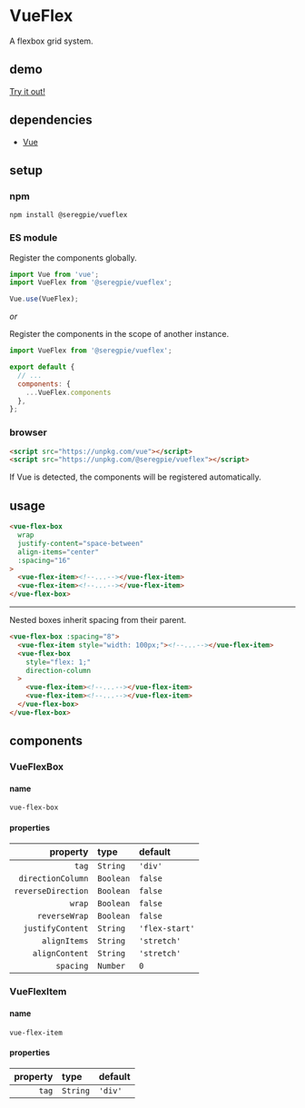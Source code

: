 # VueFlex

A flexbox grid system.

## demo

[Try it out!](https://seregpie.github.io/VueFlex/)

## dependencies

- [Vue](https://github.com/vuejs/vue)

## setup

### npm

```shell
npm install @seregpie/vueflex
```

### ES module

Register the components globally.

```javascript
import Vue from 'vue';
import VueFlex from '@seregpie/vueflex';

Vue.use(VueFlex);
```

*or*

Register the components in the scope of another instance.

```javascript
import VueFlex from '@seregpie/vueflex';

export default {
  // ...
  components: {
    ...VueFlex.components
  },
};
```

### browser

```html
<script src="https://unpkg.com/vue"></script>
<script src="https://unpkg.com/@seregpie/vueflex"></script>
```

If Vue is detected, the components will be registered automatically.

## usage

```html
<vue-flex-box
  wrap
  justify-content="space-between"
  align-items="center"
  :spacing="16"
>
  <vue-flex-item><!--...--></vue-flex-item>
  <vue-flex-item><!--...--></vue-flex-item>
</vue-flex-box>
```

---

Nested boxes inherit spacing from their parent.

```html
<vue-flex-box :spacing="8">
  <vue-flex-item style="width: 100px;"><!--...--></vue-flex-item>
  <vue-flex-box
    style="flex: 1;"
    direction-column
  >
    <vue-flex-item><!--...--></vue-flex-item>
    <vue-flex-item><!--...--></vue-flex-item>
  </vue-flex-box>
</vue-flex-box>
```

## components

### VueFlexBox

#### name

`vue-flex-box`

#### properties

| property | type | default |
| ---: | :--- | :--- |
| `tag` | `String` | `'div'` |
| `directionColumn` | `Boolean` | `false` |
| `reverseDirection` | `Boolean` | `false` |
| `wrap` | `Boolean` | `false` |
| `reverseWrap` | `Boolean` | `false` |
| `justifyContent` | `String` | `'flex-start'` |
| `alignItems` | `String` | `'stretch'` |
| `alignContent` | `String` | `'stretch'` |
| `spacing` | `Number` | `0` |

### VueFlexItem

#### name

`vue-flex-item`

#### properties

| property | type | default |
| ---: | :--- | :--- |
| `tag` | `String` | `'div'` |

